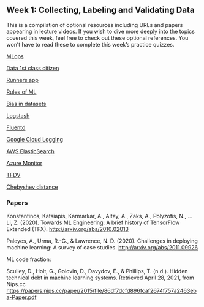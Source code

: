 ## Week 1: Collecting, Labeling and Validating Data

This is a compilation of optional resources including URLs and papers appearing in lecture videos. If you wish to dive more deeply into the topics covered this week, feel free to check out these optional references. You won’t have to read these to complete this week’s practice quizzes.

[MLops](https://cd.foundation/blog/2020/02/11/announcing-the-cd-foundation-mlops-sig/)

[Data 1st class citizen](https://medium.com/@karpathy/software-2-0-a64152b37c35)

[Runners app](https://pair.withgoogle.com/chapter/data-collection/)

[Rules of ML](https://developers.google.com/machine-learning/guides/rules-of-ml)

[Bias in datasets](https://ai.googleblog.com/2018/09/introducing-inclusive-images-competition.html)

[Logstash](https://www.elastic.co/logstash)

[Fluentd](https://www.fluentd.org/)

[Google Cloud Logging](https://cloud.google.com/logging/)

[AWS ElasticSearch](https://aws.amazon.com/elasticsearch-service/)

[Azure Monitor](https://azure.microsoft.com/en-us/services/monitor/)

[TFDV](https://blog.tensorflow.org/2018/09/introducing-tensorflow-data-validation.html)

[Chebyshev distance](https://en.wikipedia.org/wiki/Chebyshev_distance)

### Papers

Konstantinos, Katsiapis, Karmarkar, A., Altay, A., Zaks, A., Polyzotis, N., … Li, Z. (2020). Towards ML Engineering: A brief history of TensorFlow Extended (TFX). http://arxiv.org/abs/2010.02013

Paleyes, A., Urma, R.-G., & Lawrence, N. D. (2020). Challenges in deploying machine learning: A survey of case studies. http://arxiv.org/abs/2011.09926

ML code fraction:

Sculley, D., Holt, G., Golovin, D., Davydov, E., & Phillips, T. (n.d.). Hidden technical debt in machine learning systems. Retrieved April 28, 2021, from Nips.cc https://papers.nips.cc/paper/2015/file/86df7dcfd896fcaf2674f757a2463eba-Paper.pdf